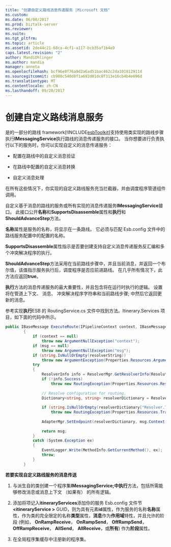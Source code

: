 ```yaml
---
title: "创建自定义路线消息传递服务 |Microsoft 文档"
ms.custom: 
ms.date: 06/08/2017
ms.prod: biztalk-server
ms.reviewer: 
ms.suite: 
ms.tgt_pltfrm: 
ms.topic: article
ms.assetid: 2de44c21-68ca-4cf1-a117-bcb35af1b4a9
caps.latest.revision: "2"
author: MandiOhlinger
ms.author: mandia
manager: anneta
ms.openlocfilehash: bcf96e8f76a9d2a6ad51bac462c2da101812911d
ms.sourcegitcommit: cb908c540d8f1a692d01dc8f313e16cb4b4e696d
ms.translationtype: MT
ms.contentlocale: zh-CN
ms.lasthandoff: 09/20/2017
---
```

# <a name="creating-a-custom-itinerary-messaging-service"></a>创建自定义路线消息服务
是的一部分的路线 framework[!INCLUDE[esbToolkit](../includes/esbtoolkit-md.md)]支持使用类实现的路线步骤执行**IMessagingService**执行路线的消息传递服务的接口。 当你想要进行负责执行以下的服务时，你可以实现自定义的消息传递服务：  
  
-   配置在路线中的自定义消息验证  
  
-   在路线中配置的自定义消息转换  
  
-   自定义消息处理  
  
 在所有这些情况下，你实现的自定义路线服务充当拦截器，并由调度程序管道组件调用。  
  
 自定义基于消息的路线的服务或所有实现的消息传递服务**IMessagingService**接口。 此接口公开**名称**和**SupportsDisassemble**属性和**执行**和**ShouldAdvanceStep**方法。  
  
 **名称**属性是服务的名称，将显示在一条路线。 它必须与匹配 Esb.config 文件中的路线服务配置中的配置的名称。  
  
 **SupportsDisassemble**属性指示是否要创建支持自定义消息传递服务反汇编和多个冲突解决程序的执行。  
  
 **ShouldAdvanceStep**方法采用在当前路线步骤中，并且当前消息，并返回一个布尔值，该值指示服务执行后，调度程序是否应前进路线。 在几乎所有情况下，此方法应返回**true**。  
  
 **执行**方法的消息传递服务的最大重要性，并且包含将在运行时执行的逻辑。 设置将在管道上下文、 消息、 冲突解决程序字符串和当前路线步骤; 中然后它返回更新的消息。  
  
 参考实现**执行**ESB 的 RoutingService.cs 文件中找到方法。Itinerary.Services 项目，如下面的代码中所示。  
  
```csharp  
public IBaseMessage ExecuteRoute(IPipelineContext context, IBaseMessage msg, string resolverString)  
        {  
            if (context == null)  
                throw new ArgumentNullException("context");  
            if (msg == null)  
                throw new ArgumentNullException("msg");  
            if (string.IsNullOrEmpty(resolverString))  
                throw new ArgumentException(Properties.Resources.ArgumentStringRequired, "resolverString");  
            try  
            {  
                ResolverInfo info = ResolverMgr.GetResolverInfo(ResolutionType.Endpoint, resolverString);  
                if (!info.Success)  
                    throw new RoutingException(Properties.Resources.ResolverStringInvalid, resolverString);  
  
                // Resolve configuration for routing.  
                Dictionary<string, string> resolverDictionary = ResolverMgr.Resolve(info, msg, context);  
  
                if (string.IsNullOrEmpty(resolverDictionary["Resolver.TransportLocation"]))  
                    throw new RoutingException(Properties.Resources.TransportLocationNotResolved, resolverString);  
  
                AdapterMgr.SetEndpoint(resolverDictionary, msg.Context);  
  
                return msg;  
            }  
            catch (System.Exception ex)  
            {  
                EventLogger.Write(MethodInfo.GetCurrentMethod(), ex);  
                throw;  
            }        
        }  
```  
  
 **若要实现自定义路线服务的消息传送**  
  
1.  与派生自的类创建一个程序集**IMessagingService;**中**执行**方法，包括所需能够修改消息或消息上下文 （如果有） 的所有逻辑。  
  
2.  添加将项记入**itineraryServices**添加你的服务 Esb.config 文件节 **\<itineraryService >** GUID，则为具有元素**id**属性，作为服务的名称**名称**属性，作为类的完全限定的名称**类型**属性，**消息**作为**作用域**特性，并且允许的阶段 (例如， **OnRampReceive**， **OnRampSend**， **OffRampSend**， **OffRampReceive**， **AllSend**， **AllReceive**，或**所有**) 作为**阶段**属性。  
  
3.  在全局程序集缓存中注册新的程序集。